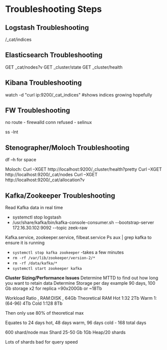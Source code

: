 # Troubleshooting Steps

## Logstash Troubleshooting
/_cat/indices

## Elasticsearch Troubleshooting
GET _cat/nodes?v
GET _cluster/state
GET _cluster/health

## Kibana Troubleshooting
watch -d "curl ip:9200/_cat_indices" #shows indices growing hopefully

## FW Troubleshooting

no route - firewalld conn refused - selinux

ss -lnt

## Stenographer/Moloch Troubleshooting
df –h for space

Moloch:
Curl –XGET http://localhost:9200/_cluster/health?pretty
Curl –XGET http://localhost:9200/_cat/nodes
Curl –XGET http://localhost:9200/_cat/allocation?v


## Kafka/Zookeeper Troubleshooting

Read Kafka data in real time
* systemctl stop logstash
* /usr/share/kafka/bin/kafka-console-consumer.sh --bootstrap-server 172.16.30.102:9092 --topic zeek-raw

Kafka.service, zookeeper.service, filbeat.service
Ps aux | grep kafka to ensure it is running

- `systemctl stop kafka zookeeper` -takes a few minutes
- `rm -rf /var/lib/zookeeper/version-2/*`
- `rm -rf /data/kafka/*`
- `systemctl start zookeeper kafka`

**Cluster Sizing/Performance Issues**
Determine MTTD to find out how long you want to retain data
Determine Storage per day
example 90 days, 100 Gb storage
x2 for replica
=90x200Gb or ~18Tb

Workload Ratio , RAM:DISK , 64Gb Theoretical RAM
Hot 1:32    2Tb 
Warm 1:(64-96)    4Tb
Cold 1:128    8Tb

Then only use 80% of theoretical max

Equates to 24 days hot, 48 days warm, 96 days cold - 168 total days

600 shard/node max
Shard 25-50 Gb
1Gb Heap/20 shards

Lots of shards bad for query speed
